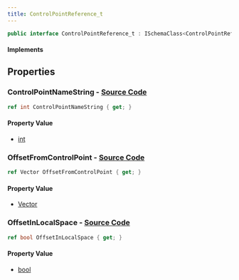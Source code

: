 ```yaml
---
title: ControlPointReference_t
---
```


```csharp
public interface ControlPointReference_t : ISchemaClass<ControlPointReference_t>, ISchemaField, ISchemaClass, INativeHandle
```

#### Implements

## Properties

### **ControlPointNameString** - [Source Code](https://github.com/swiftly-solution/swiftlys2/blob/main/managed/src/SwiftlyS2.Generated/Schemas/Interfaces/ControlPointReference_t.cs#L16)

```csharp
ref int ControlPointNameString { get; }
```

#### Property Value

- [int](https://learn.microsoft.com/dotnet/api/system.int32)

### **OffsetFromControlPoint** - [Source Code](https://github.com/swiftly-solution/swiftlys2/blob/main/managed/src/SwiftlyS2.Generated/Schemas/Interfaces/ControlPointReference_t.cs#L18)

```csharp
ref Vector OffsetFromControlPoint { get; }
```

#### Property Value

- [Vector](/docs/api/shared/natives/vector)

### **OffsetInLocalSpace** - [Source Code](https://github.com/swiftly-solution/swiftlys2/blob/main/managed/src/SwiftlyS2.Generated/Schemas/Interfaces/ControlPointReference_t.cs#L20)

```csharp
ref bool OffsetInLocalSpace { get; }
```

#### Property Value

- [bool](https://learn.microsoft.com/dotnet/api/system.boolean)

